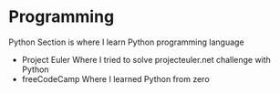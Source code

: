 # Programming
Python Section is where I learn Python programming language
  - Project Euler
    Where I tried to solve projecteuler.net challenge with Python
  - freeCodeCamp
    Where I learned Python from zero
